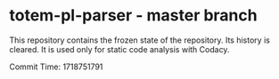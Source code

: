 # totem-pl-parser - master branch

This repository contains the frozen state of the repository.
Its history is cleared. It is used only for static code
analysis with Codacy.

Commit Time: 1718751791